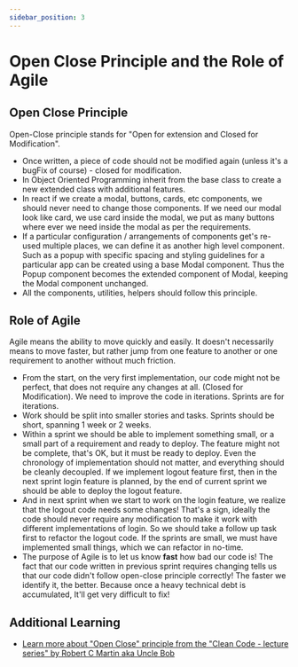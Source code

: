 ```yaml
---
sidebar_position: 3
---
```


# Open Close Principle and the Role of Agile

## Open Close Principle

Open-Close principle stands for "Open for extension and Closed for Modification".

- Once written, a piece of code should not be modified again (unless it's a bugFix of course) - closed for modification.
- In Object Oriented Programming inherit from the base class to create a new extended class with additional features.
- In react if we create a modal, buttons, cards, etc components, we should never need to change those components. If we need our modal look like card, we use card inside the modal, we put as many buttons where ever we need inside the modal as per the requirements.
- If a particular configuration / arrangements of components get's re-used multiple places, we can define it as another high level component. Such as a popup with specific spacing and styling guidelines for a particular app can be created using a base Modal component. Thus the Popup component becomes the extended component of Modal, keeping the Modal component unchanged.
- All the components, utilities, helpers should follow this principle.

## Role of Agile

Agile means the ability to move quickly and easily. It doesn't necessarily means to move faster, but rather jump from one feature to another or one requirement to another without much friction.

- From the start, on the very first implementation, our code might not be perfect, that does not require any changes at all. (Closed for Modification). We need to improve the code in iterations. Sprints are for iterations.
- Work should be split into smaller stories and tasks. Sprints should be short, spanning 1 week or 2 weeks.
- Within a sprint we should be able to implement something small, or a small part of a requirement and ready to deploy. The feature might not be complete, that's OK, but it must be ready to deploy. Even the chronology of implementation should not matter, and everything should be cleanly decoupled. If we implement logout feature first, then in the next sprint login feature is planned, by the end of current sprint we should be able to deploy the logout feature.
- And in next sprint when we start to work on the login feature, we realize that the logout code needs some changes! That's a sign, ideally the code should never require any modification to make it work with different implementations of login. So we should take a follow up task first to refactor the logout code. If the sprints are small, we must have implemented small things, which we can refactor in no-time.
- The purpose of Agile is to let us know **fast** how bad our code is! The fact that our code written in previous sprint requires changing tells us that our code didn't follow open-close principle correctly! The faster we identify it, the better. Because once a heavy technical debt is accumulated, It'll get very difficult to fix!

## Additional Learning

- [Learn more about "Open Close" principle from the "Clean Code - lecture series" by Robert C Martin aka Uncle Bob](https://www.youtube.com/playlist?list=PLdTodMosi-BxYqebBBI6JOQitcdUzF4YJ)
